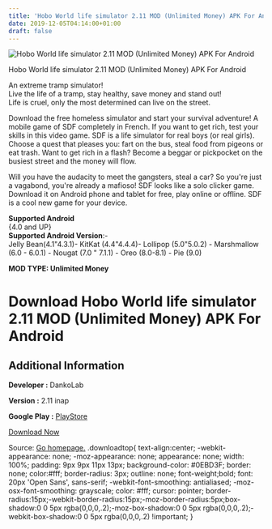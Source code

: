 ```yaml
---
title: 'Hobo World life simulator 2.11 MOD (Unlimited Money) APK For Android'
date: 2019-12-05T04:14:00+01:00
draft: false
---
```


![Hobo World life simulator 2.11 MOD (Unlimited Money) APK For Android](https://i2.wp.com/apkhome.net/wp-content/uploads/2019/12/Hobo-World-life-simulator.png "Hobo World life simulator 2.11 MOD (Unlimited Money) APK For Android")

  

Hobo World life simulator 2.11 MOD (Unlimited Money) APK For Android

An extreme tramp simulator!  
Live the life of a tramp, stay healthy, save money and stand out!  
Life is cruel, only the most determined can live on the street.

Download the free homeless simulator and start your survival adventure! A mobile game of SDF completely in French. If you want to get rich, test your skills in this video game. SDF is a life simulator for real boys (or real girls). Choose a quest that pleases you: fart on the bus, steal food from pigeons or eat trash. Want to get rich in a flash? Become a beggar or pickpocket on the busiest street and the money will flow.

Will you have the audacity to meet the gangsters, steal a car? So you're just a vagabond, you're already a mafioso! SDF looks like a solo clicker game. Download it on Android phone and tablet for free, play online or offline. SDF is a cool new game for your device.

**Supported Android**  
{4.0 and UP}  
**Supported Android Version**:-  
Jelly Bean(4.1"4.3.1)- KitKat (4.4"4.4.4)- Lollipop (5.0"5.0.2) - Marshmallow (6.0 - 6.0.1) - Nougat (7.0 " 7.1.1) - Oreo (8.0-8.1) - Pie (9.0)

**MOD TYPE: Unlimited Money**

Download Hobo World life simulator 2.11 MOD (Unlimited Money) APK For Android
=============================================================================

Additional Information
----------------------

**Developer :** DankoLab

**Version :** 2.11 inap

**Google Play :** [PlayStore](https://play.google.com/store/apps/details?id=com.hotgames.bomjara2)

  

[Download Now](https://store4app.co/post/hobo-world-life-simulator-2-11-mod-unlimited-money-apk-for-android_1575469268)

  
Source: [Go homepage.](https://store4app.co/post/hobo-world-life-simulator-2-11-mod-unlimited-money-apk-for-android_1575469268) .downloadtop{ text-align:center; -webkit-appearance: none; -moz-appearance: none; appearance: none; width: 100%; padding: 9px 9px 11px 13px; background-color: #0EBD3F; border: none; color:#fff; border-radius: 3px; outline: none; font-weight;bold; font: 20px 'Open Sans', sans-serif; -webkit-font-smoothing: antialiased; -moz-osx-font-smoothing: grayscale; color: #fff; cursor: pointer; border-radius:15px;-webkit-border-radius:15px;-moz-border-radius:5px;box-shadow:0 0 5px rgba(0,0,0,.2);-moz-box-shadow:0 0 5px rgba(0,0,0,.2);-webkit-box-shadow:0 0 5px rgba(0,0,0,.2) !important; }
